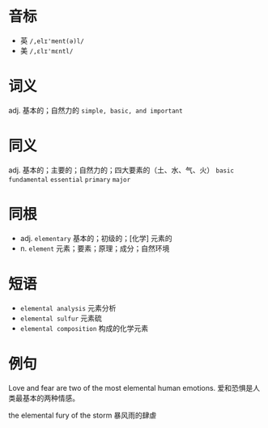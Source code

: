 # 音标

- 英 `/,elɪ'ment(ə)l/`
- 美 `/,ɛlɪ'mɛntl/`

# 词义

adj. 基本的；自然力的
`simple, basic, and important`

# 同义

adj. 基本的；主要的；自然力的；四大要素的（土、水、气、火）
`basic` `fundamental` `essential` `primary` `major`

# 同根

- adj. `elementary` 基本的；初级的；[化学] 元素的
- n. `element` 元素；要素；原理；成分；自然环境

# 短语

- `elemental analysis` 元素分析
- `elemental sulfur` 元素硫
- `elemental composition` 构成的化学元素

# 例句

Love and fear are two of the most elemental human emotions.
爱和恐惧是人类最基本的两种情感。

the elemental fury of the storm
暴风雨的肆虐


